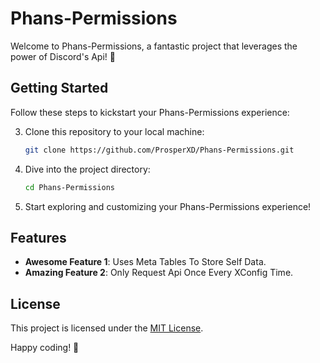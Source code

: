 # Phans-Permissions

Welcome to Phans-Permissions, a fantastic project that leverages the power of Discord's Api! 🚀

## Getting Started

Follow these steps to kickstart your Phans-Permissions experience:

3. Clone this repository to your local machine:

    ```bash
    git clone https://github.com/ProsperXD/Phans-Permissions.git
    ```

4. Dive into the project directory:

    ```bash
    cd Phans-Permissions
    ```

5. Start exploring and customizing your Phans-Permissions experience!

## Features

- **Awesome Feature 1**: Uses Meta Tables To Store Self Data.
- **Amazing Feature 2**: Only Request Api Once Every XConfig Time.


## License

This project is licensed under the [MIT License](LICENSE.md).

Happy coding! 🎉
